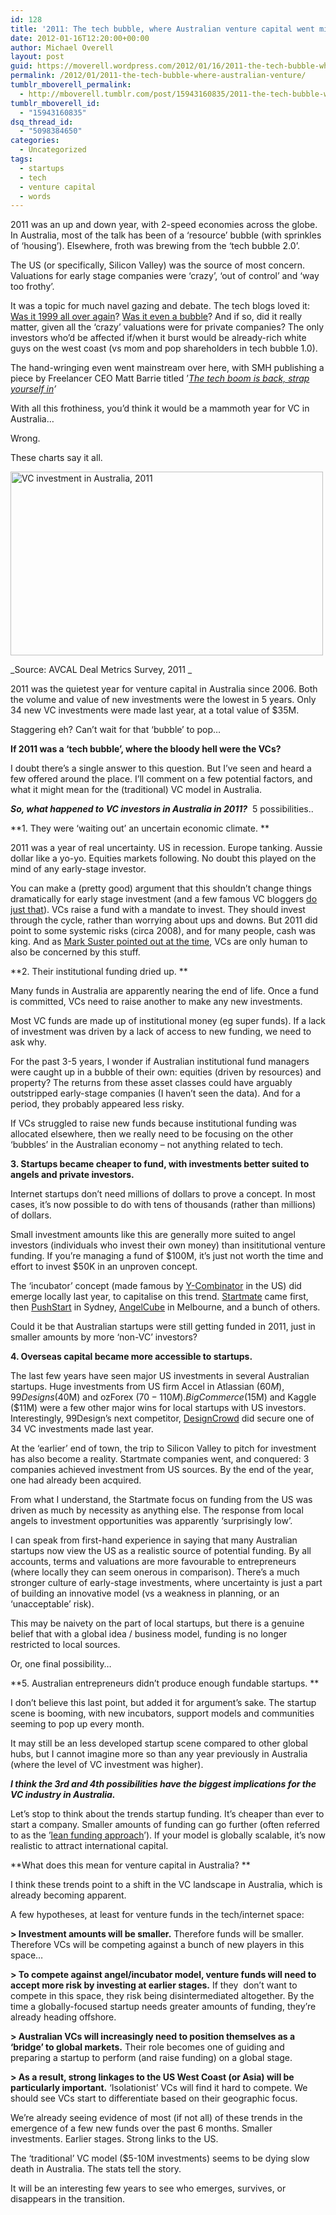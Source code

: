 ```yaml
---
id: 128
title: '2011: The tech bubble, where Australian venture capital went missing?'
date: 2012-01-16T12:20:00+00:00
author: Michael Overell
layout: post
guid: https://moverell.wordpress.com/2012/01/16/2011-the-tech-bubble-where-australian-venture
permalink: /2012/01/2011-the-tech-bubble-where-australian-venture/
tumblr_mboverell_permalink:
  - http://mboverell.tumblr.com/post/15943160835/2011-the-tech-bubble-where-australian-venture
tumblr_mboverell_id:
  - "15943160835"
dsq_thread_id:
  - "5098384650"
categories:
  - Uncategorized
tags:
  - startups
  - tech
  - venture capital
  - words
---
```

2011 was an up and down year, with 2-speed economies across the globe. In Australia, most of the talk has been of a &lsquo;resource&rsquo; bubble (with sprinkles of &#8216;housing&rsquo;). Elsewhere, froth was brewing from the &#8216;tech bubble 2.0&rsquo;.

The US (or specifically, Silicon Valley) was the source of most concern. Valuations for early stage companies were &#8216;crazy&rsquo;, &#8216;out of control&rsquo; and &#8216;way too frothy&rsquo;. 

It was a topic for much navel gazing and debate. The tech blogs loved it: <a href="http://dealbook.nytimes.com/2011/03/27/is-it-a-new-tech-bubble-lets-see-if-it-pops/" title="New York Times Tech Blog" target="_blank">Was it 1999 all over again</a>? <a href="http://techcrunch.com/2011/04/24/were-in-the-middle-of-a-terrible-blubble/" title="We're in the middle of a blubble" target="_blank">Was it even a bubble</a>? And if so, did it really matter, given all the &#8216;crazy&rsquo; valuations were for private companies? The only investors who&rsquo;d be affected if/when it burst would be already-rich white guys on the west coast (vs mom and pop shareholders in tech bubble 1.0).

The hand-wringing even went mainstream over here, with SMH publishing a piece by Freelancer CEO Matt Barrie titled &rsquo;_<a href="http://www.smh.com.au/technology/biz-tech/the-tech-boom-is-back-strap-yourself-in-20110524-1f1rc.html" title="Matt Barrie in SMH" target="_blank">The tech boom is back, strap yourself in</a>&rsquo;_

With all this frothiness, you&rsquo;d think it would be a mammoth year for VC in Australia&hellip;

Wrong.

These charts say it all. 

<a href="http://www.avcal.com.au/sites/default/files/106362%20AVCAL%20Deal%20Metrics%20Survey_0.pdf" title="AVCAL Deal Metrics Survey" target="_blank"><img alt="VC investment in Australia, 2011" height="294" src="https://i2.wp.com/41.media.tumblr.com/tumblr_lxw3q37mZY1r5o6bio1_500.jpg?resize=500%2C294" width="500" data-recalc-dims="1" /></a>

 <span></span>_Source: AVCAL Deal Metrics Survey, 2011 _

2011 was the quietest year for venture capital in Australia since 2006. Both the volume and value of new investments were the lowest in 5 years. Only 34 new VC investments were made last year, at a total value of $35M.

Staggering eh? Can&rsquo;t wait for that &#8216;bubble&rsquo; to pop&hellip;

**<!-- more -->If 2011 was a &#8216;tech bubble&rsquo;, where the bloody hell were the VCs?**

I doubt there&rsquo;s a single answer to this question. But I&rsquo;ve seen and heard a few offered around the place. I&rsquo;ll comment on a few potential factors, and what it might mean for the (traditional) VC model in Australia.

_**So, what happened to VC investors in Australia in 2011?**_  5 possibilities..

**1. They were &#8216;waiting out&rsquo; an uncertain economic climate. **

2011 was a year of real uncertainty. US in recession. Europe tanking. Aussie dollar like a yo-yo. Equities markets following. No doubt this played on the mind of any early-stage investor.

You can make a (pretty good) argument that this shouldn&rsquo;t change things dramatically for early stage investment (and a few famous VC bloggers <a href="http://www.avc.com/a_vc/2008/12/investing-in-th.html" title="Fred Wilson - Invest thick and thin" target="_blank">do just that</a>). VCs raise a fund with a mandate to invest. They should invest through the cycle, rather than worrying about ups and downs. But 2011 did point to some systemic risks (circa 2008), and for many people, cash was king. And as <a href="http://www.bothsidesofthetable.com/2011/08/09/stock-market-drops-vcs-hold-partner-meetings-what-happens-next/" title="Mark Suster - Stock market crashes" target="_blank">Mark Suster pointed out at the time</a>, VCs are only human to also be concerned by this stuff.

**2. Their institutional funding dried up. **

Many funds in Australia are apparently nearing the end of life. Once a fund is committed, VCs need to raise another to make any new investments.

Most VC funds are made up of institutional money (eg super funds). If a lack of investment was driven by a lack of access to new funding, we need to ask why.

For the past 3-5 years, I wonder if Australian institutional fund managers were caught up in a bubble of their own: equities (driven by resources) and property? The returns from these asset classes could have arguably outstripped early-stage companies (I haven&rsquo;t seen the data). And for a period, they probably appeared less risky.

If VCs struggled to raise new funds because institutional funding was allocated elsewhere, then we really need to be focusing on the other &#8216;bubbles&rsquo; in the Australian economy &#8211; not anything related to tech.

**3. Startups became cheaper to fund, with investments better suited to angels and private investors.**

Internet startups don&rsquo;t need millions of dollars to prove a concept. In most cases, it&rsquo;s now possible to do with tens of thousands (rather than millions) of dollars.

Small investment amounts like this are generally more suited to angel investors (individuals who invest their own money) than insititutional venture funding. If you&rsquo;re managing a fund of $100M, it&rsquo;s just not worth the time and effort to invest $50K in an unproven concept.

The &#8216;incubator&rsquo; concept (made famous by <a href="http://ycombinator.com/" title="YCombinator" target="_blank">Y-Combinator</a> in the US) did emerge locally last year, to capitalise on this trend. <a href="http://www.startmate.com.au/" title="Startmate" target="_blank">Startmate</a> came first, then <a href="http://www.pushstart.com.au/" title="Pushstart" target="_blank">PushStart</a> in Sydney, <a href="http://www.angelcube.com/" title="Angel Cube" target="_blank">AngelCube</a> in Melbourne, and a bunch of others.

Could it be that Australian startups were still getting funded in 2011, just in smaller amounts by more &#8216;non-VC&rsquo; investors? 

**4. Overseas capital became more accessible to startups.**

The last few years have seen major US investments in several Australian startups. Huge investments from US firm Accel in Atlassian ($60M), 99 Designs ($40M) and ozForex ($70-110M). Big Commerce ($15M) and Kaggle ($11M) were a few other major wins for local startups with US investors. Interestingly, 99Design&rsquo;s next competitor, <a href="http://designcrowd.com/" title="DesignCrowd" target="_blank">DesignCrowd</a> did secure one of 34 VC investments made last year.

At the &#8216;earlier&rsquo; end of town, the trip to Silicon Valley to pitch for investment has also become a reality. Startmate companies went, and conquered: 3 companies achieved investment from US sources. By the end of the year, one had already been acquired.

From what I understand, the Startmate focus on funding from the US was driven as much by necessity as anything else. The response from local angels to investment opportunities was apparently &#8216;surprisingly low&rsquo;. 

I can speak from first-hand experience in saying that many Australian startups now view the US as a realistic source of potential funding. By all accounts, terms and valuations are more favourable to entrepreneurs (where locally they can seem onerous in comparison). There&rsquo;s a much stronger culture of early-stage investments, where uncertainty is just a part of building an innovative model (vs a weakness in planning, or an &#8216;unacceptable&rsquo; risk).

This may be naivety on the part of local startups, but there is a genuine belief that with a global idea / business model, funding is no longer restricted to local sources.

Or, one final possibility…

**5. Australian entrepreneurs didn&rsquo;t produce enough fundable startups. **

I don&rsquo;t believe this last point, but added it for argument&rsquo;s sake. The startup scene is booming, with new incubators, support models and communities seeming to pop up every month. 

It may still be an less developed startup scene compared to other global hubs, but I cannot imagine more so than any year previously in Australia (where the level of VC investment was higher).

_**I think the 3rd and 4th possibilities have the biggest implications for the VC industry in Australia.**_

Let&rsquo;s stop to think about the trends startup funding. It&rsquo;s cheaper than ever to start a company. Smaller amounts of funding can go further (often referred to as the &rsquo;<a href="http://techcrunch.com/2011/12/04/lean-finance-model-venture-capital/" title="Lean Financing Model" target="_blank">lean funding approach</a>&rsquo;). If your model is globally scalable, it&rsquo;s now realistic to attract international capital.

**What does this mean for venture capital in Australia? **

I think these trends point to a shift in the VC landscape in Australia, which is already becoming apparent.

A few hypotheses, at least for venture funds in the tech/internet space:

**> Investment amounts will be smaller.** Therefore funds will be smaller. Therefore VCs will be competing against a bunch of new players in this space&hellip;

**> To compete against angel/incubator model, venture funds will need to accept more risk by investing at earlier stages.** If they  don&rsquo;t want to compete in this space, they risk being disintermediated altogether. By the time a globally-focused startup needs greater amounts of funding, they&rsquo;re already heading offshore.

**> Australian VCs will increasingly need to position themselves as a &#8216;bridge&rsquo; to global markets.** Their role becomes one of guiding and preparing a startup to perform (and raise funding) on a global stage. 

**> As a result, strong linkages to the US West Coast (or Asia) will be particularly important.** &#8216;Isolationist&rsquo; VCs will find it hard to compete. We should see VCs start to differentiate based on their geographic focus.

We&rsquo;re already seeing evidence of most (if not all) of these trends in the emergence of a few new funds over the past 6 months. Smaller investments. Earlier stages. Strong links to the US.

The &#8216;traditional&rsquo; VC model ($5-10M investments) seems to be dying slow death in Australia. The stats tell the story. 

It will be an interesting few years to see who emerges, survives, or disappears in the transition. 